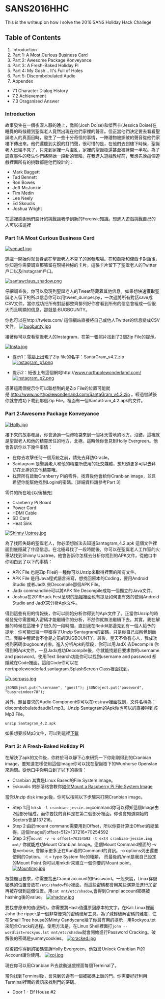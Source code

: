 # SANS2016HHC

This is the writeup on how I solve the 2016 SANS Holiday Hack Challege

## Table of Contents
1. Introduction
2. Part 1: A Most Curious Business Card
3. Part 2: Awesome Package Konveyance
4. Part 3: A Fresh-Baked Holiday Pi
5. Part 4: My Gosh... It's Full of Holes
6. Part 5: Discombobulated Audio
7. Appendex
 - 7.1 Character Dialog History
 - 7.2 Achievement
 - 7.3 Oraganised Answer

### Introduction
故事發生在一個夜深人靜的晚上，喬斯(Josh Doise)和傑西卡(Jessica Doise)在睡覺的時候聽到聖誕老人竟然出現在他們家裡的聲音。但正當他們決定要去看看聖誕老人的真面目時，發生了一些十分奇怪的事情，一陣禮物被撕破的聲音從他們家樓下傳出來。他們還聽到尖銳的打鬥聲，很可惜的是，在他們去到樓下時候，聖誕老人已經不見了，只見到家裡一片混亂，家裡的聖誕樹還甚至被劈開一半呢。為了調查事件的發生你們將開始一段新的冒險。在我進入遊戲教程前，我想先說這個遊戲裡面所有的挑戰都是他們設計的：
- Mark Baggett
- Tad Bennett
- Ron Bowes
- Jeff McJunkin
- Tim Medin
- Lee Neely
- Ed Skoudis
- Joshua Wright

在這裡感謝他們設計的挑戰讓我學到新的Forensic知識。想進入遊戲挑戰自己的人可以按[這裡](https://quest2016.holidayhackchallenge.com/)

### Part 1:A Most Curious Business Card

[![venue1.jpg](https://s29.postimg.org/88tfwhkjr/venue1.jpg)](https://postimg.org/image/6h0h1l16r/)

遊戲一開始你就會身處在聖誕老人不見了的案發現場。在和喬斯和傑西卡對話後，你知道你需要調查那張留在現場神秘的卡片。這張卡片留下了聖誕老人的Twitter戶口以及Instagram戶口。

[![santawclaus_shadow.png](https://s29.postimg.org/69cik10ef/santawclaus_shadow.png)](https://postimg.org/image/44s5ixyrn/)

仔細調查後，你可以發現到聖誕老人的Tweet隱藏着其他信息。如果想快速獲取聖誕老人留下的所以信息你可以用tweet_dumper.py，一次過將所有對話save成CSV文件。當你成功把所有對話都整齊排列好你會看到所有的信息會組成一個很大而且明顯的信息，那就是:BUGBOUNTY。

你也可以在http://twlets.com/ 這個網站直接將自己或他人Twitter的信息變成CSV文件。
[![bugbunty.jpg](https://s23.postimg.org/xsrti039n/bugbunty.jpg)](https://postimg.org/image/ik1w489l3/)

接著你可以查看聖誕老人的Instagram，在第一張照片找到了2個Zip File的提示。

[![Insta.jpg](https://s23.postimg.org/aq25xsut7/Insta.jpg)](https://postimg.org/image/lpnd9el87/)

- 提示1：電腦上出現了Zip file的名字：SantaGram_v4.2.zip
[![instagram_p1.png](https://s30.postimg.org/g3duylzrl/instagram_p1.png)](https://postimg.org/image/53snn09cd/)

- 提示2：紙張上有這個網站http://www.northpolewonderland.com/
[![instagram_p2.png](https://s23.postimg.org/j130t7gzf/instagram_p2.png)](https://postimg.org/image/8r0ltyr3r/)

憑著這兩個提示你可以聯想到的是Zip File的位置可能就是:http://www.northpolewonderland.com/SantaGram_v4.2.zip 。經過嘗試後你就會成功下載到那個Zip File。裡面有一個SantaGram_4.2.apk的文件。

### Part 2:Awesome Package Konveyance
[![Holly.jpg](https://s24.postimg.org/t3kwc4rad/Holly.jpg)](https://postimg.org/image/fzfbzfz8h/)

接下來的故事發展，你會通過一個禮物袋來到一個冰天雪地的地方。沒錯，這裡就是聖誕老人和他的精靈居住的地方，北極。這時候你會見到Holly Evergreen。他會告訴你以下幾件事情：
- 在你去攻擊任何一個系統之前，請先去拜訪Oracle。
- Santagram 是聖誕老人和他的精靈所使用的社交媒體，想知道更多可以去拜訪在北極的其他精靈哦。
- 找齊所有啟動Cranberry Pi的零件，找齊後他會給你Cranbian image，並且希望你能幫他找到Login的密碼。[詳細資料請參考Part 3]

零件的所在地:[以後補充]
- Cranberry Pi Board
- Power Cord
- HDMI Cable
- SD Card
- Heat Sink

[![Shinny Uptree.jpg](https://s23.postimg.org/7zo277wor/Shinny_Uptree.jpg)](https://postimg.org/image/7mwo11eev/)

為了找回失踪的聖誕老人，你必須想辦法去知道Santagram_4.2.apk 這個文件裡面到底隱藏了什麼信息。在北極尋找了一段時間後，你可以在聖誕老人工作室的火車站找到Shinny Upatree。他會告訴你怎樣去分析你找到的APK文件。從他口中你明白到了以下的事情：
- APK File 也是Zip File的一種你可以Unzip來取得裡面的所有文件。
- APK File 是用Java程式語言來寫，想找回原本的Coding，要用Android Studio 或者JadX 來Decompile那個APK File。
- Jadx commandline可以將APK file Decompile成每一個獨立的Java文件。
- Joshua在2016Hack Fest呈現的[簡報](https://goo.gl/m076lb)裡面也有提及如何更有效的使用Android Studio and JadX來分析Apk文件。

得到這些有用的情報後，你可以開始分析你得到的Apk文件了。正當你Unzip的時候發覺你需要輸入密碼才能繼續你的分析，不然你就無法繼續下去。其實，我在解題的時候在這裡卡了很久的一段時間，直到我在Reddit那邊見到有一個人給予的提示：你可能已經一早獲得了Unzip Santagram的密碼，只是你自己沒察覺到而已。我腦中醒起會不會是之前的BUGBOUNTY。最後，皇天不負有心人，我成功找到密碼(bugbounty)啦。進入分析Apk的階段，你可以用JadX 去Decompile 你得到的Apk文件，一旦Jadx成功Decompile後，你就能找題目要求你的username and password。使用Text Search功能你可以找到username and password 都隱藏在Code裡面。這段Code你可以在northpolewonderlad.santagram.SplashScreen Class裡面找到。

[![userpass.jpg](https://s28.postimg.org/4gi5nv3gt/userpass.jpg)](https://postimg.org/image/dbizyds95/)

`jSONObject.put("username", "guest");
 jSONObject.put("password", "busyreindeer78");
`

另外，題目要求的Audio Component你可以在res/raw裡面找到，文件名稱為：discombobulatedaudio1.mp3。Unzip Santagram的Apk你也可以的直接得到該Mp3 File。

`unzip Santagram_4.2.apk`

如果想要該Mp3文件，可以到這裡[下載](https://drive.google.com/open?id=0B18u7ECQO-gTLTUteDQ4ZDZsdkk)

### Part 3: A Fresh-Baked Holiday Pi
在解決了apk的文件後，你終於可以靜下心來研究一下你剛剛得到的Cranbian image。要知道怎樣使用這個Image你可以找在聖誕樹下的Wunhorse Openslae來詢問。從他口中你明白到了以下的事情：
- Cranbian 其實是Linux Based的File System Image。
- Eskoudis 的部落格會教你[如何Mount a Raspberry Pi File System Image](https://pen-testing.sans.org/blog/2016/12/07/mount-a-raspberry-pi-file-system-image)

當你Unzip disk image後，你可以按照以下步驟來打開Cranbian image。
- Step 1:用`fdisk -l cranbian-jessie.img`command你可以得知這個Image由2個部分組成。而你要找的資料是在第二個部分裡面。你也會知道開始的Sectors會是137216。 
- Step 2:由於mount command需要用到Offset，所以你要計算出Offset的總值得。這個Image的offset=512×137216=70254592
- Step 3:打`mount -v -o offset=70254592 -t ext4 cranbian-jessie.img mnt/` 你就能成功Mount Cranbian Image。這個Mount Command裡面的 -v 是verbose, 會顯示更多正在Run着的Command的資訊。-o options列出還要使用的Option。 -t = type System file的種類， 而最後的/mnt是我自己設定的Mount Point.你可以用mkdir來建立一個你要的Mount point。
[![Mountimg.jpg](https://s28.postimg.org/6o0gdt80t/Mountimg.jpg)](https://postimg.org/image/83212j93t/)

根據題目要求，你需要找出Cranpi account的Password。一般來說，Linux存儲密碼的位置會放在`/etc/shadow`File裡面。而這些密碼都會用某些演算法進行加密再被存儲到這個位置。用`cat mnt/etc/shadow`,會得到Cranpi account密碼被hashing後的value。
[![shadow.jpg](https://s30.postimg.org/c0yurwpup/shadow.jpg)](https://postimg.org/image/tr0jcy3fh/)

要找會原來的值(密碼)，你需要將Hash值還原回原本的文字。在Kali Linux裡面John the ripper是一個非常優秀的密碼破解工具。為了減輕破解密碼的難度，住在Small Tree house的Minty Candycane給了你最有用的提示，用Rockyou.txt來配合Crack的過程。使用方法是，在Linux Shell裡面打`john --wordlist=rockyou.lst mnt/etc/shadow`就會開始進行Password Cracking。破解後的密碼是yummycookies。
[![cracked.jpg](https://s23.postimg.org/4sgnepyxn/cracked.jpg)](https://postimg.org/image/rtx8kgyl3/)

然後把你得到的密碼告訴Holly Evergreen，他就會Unlock Cranbian Pi的Account讓你使用。
[![cpi.jpg](https://s27.postimg.org/t16jh940z/cpi.jpg)](https://postimg.org/image/sbnr4w3hb/)

現在你可以用Cranbian Pi去啟動遊戲裡面每個Terminal了。

當你找到Terminal後，會見到旁邊有一個被密碼上鎖的門。你需要好好利用Terminal裡面的資訊來找到門的密碼。

- Door 1 - Elf House #2

